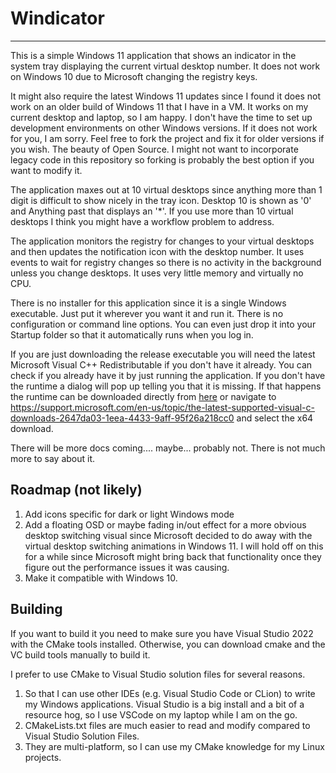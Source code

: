 # Windicator

---

This is a simple Windows 11 application that shows an indicator in the system tray displaying the current virtual
desktop number. It does not work on Windows 10 due to Microsoft changing the registry keys.

It might also require the latest Windows 11 updates since I found it does not work on an older build of Windows 11 that
I have in a VM. It works on my current desktop and laptop, so I am happy. I don't have the time to set up development
environments on other Windows versions. If it does not work for you, I am sorry. Feel free to fork the project and fix
it for older versions if you wish. The beauty of Open Source. I might not want to incorporate legacy code in this
repository so forking is probably the best option if you want to modify it.

The application maxes out at 10 virtual desktops since anything more than 1 digit is difficult to show nicely in the
tray icon. Desktop 10 is shown as '0' and Anything past that displays an '*'. If you use more than 10 virtual desktops I
think you might have a workflow problem to address.

The application monitors the registry for changes to your virtual desktops and then updates the notification icon with
the desktop number. It uses events to wait for registry changes so there is no activity in the background unless you
change desktops. It uses very little memory and virtually no CPU.

There is no installer for this application since it is a single Windows executable. Just put it wherever you want it and
run it. There is no configuration or command line options. You can even just drop it into your Startup folder so that it
automatically runs when you log in.

If you are just downloading the release executable you will need the latest Microsoft Visual C++ Redistributable if you
don't have it already. You can check if you already have it by just running the application. If you don't have the
runtime a dialog will pop up telling you that it is missing. If that happens the runtime can be downloaded directly from
[here](https://aka.ms/vs/17/release/vc_redist.x64.exe) or navigate to
https://support.microsoft.com/en-us/topic/the-latest-supported-visual-c-downloads-2647da03-1eea-4433-9aff-95f26a218cc0
and select the x64 download.

There will be more docs coming.... maybe... probably not. There is not much more to say about it.

## Roadmap (not likely)

1. Add icons specific for dark or light Windows mode
2. Add a floating OSD or maybe fading in/out effect for a more obvious desktop switching visual since Microsoft decided
   to do away with the virtual desktop switching animations in Windows 11. I will hold off on this for a while since
   Microsoft might bring back that functionality once they figure out the performance issues it was causing.
3. Make it compatible with Windows 10.

## Building

If you want to build it you need to make sure you have Visual Studio 2022 with the CMake tools installed. Otherwise, you
can download cmake and the VC build tools manually to build it.

I prefer to use CMake to Visual Studio solution files for several reasons.

1. So that I can use other IDEs (e.g. Visual Studio Code or CLion) to write my Windows applications. Visual Studio is a
   big install and a bit of a resource hog, so I use VSCode on my laptop while I am on the go.
2. CMakeLists.txt files are much easier to read and modify compared to Visual Studio Solution Files.
3. They are multi-platform, so I can use my CMake knowledge for my Linux projects.

